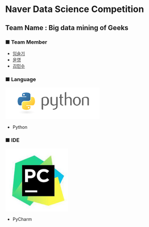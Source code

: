 Naver Data Science Competition
=============================
## Team Name : Big data mining of Geeks


### ■ Team Member
- [임슬기](https://github.com/bloomspes)
- [윤영](https://github.com/yunyoung1819)
- [김민수](https://github.com/alstn2468)


### ■ Language
<img src="images/Logo.png" width="300" height="auto">

- Python


### ■ IDE
<img src="images/IDE.jpeg" width="200" height="200">

- PyCharm
